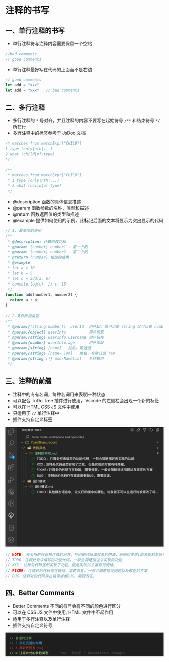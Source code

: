 # 注释的书写

## 一、单行注释的书写

- 单行注释符与注释内容需要保留一个空格

```js
//bad comments
// good comments
```

- 单行注释最好写在代码的上面而不是右边

```js
// good comments
let add = "xxx"
let add = "xxx"   // bad comments
```

## 二、多行注释

- 多行注释的 `*` 号对齐，并且注释的内容不要写在起始符号 `/**` 和结束符号 `*/` 所在行
- 多行注释中的标签参考于 JsDoc 文档

```js
/* matches from matchExpr["CHILD"]
1 type (only|nth|...)
2 what (child|of-type)
*/

/**
 * matches from matchExpr["CHILD"]
 * 1 type (only|nth|...)
 * 2 what (child|of-type)
 */
```

- @description 函数的具体信息描述
- @param 函数参数的名称，类型和描述
- @return 函数返回值的类型和描述
- @example 提供如何使用的示例，此标记后面的文本将显示为突出显示的代码

```js
// 1. 最基本的使用
/**
 * @description: 计算两数之和
 * @param: {number} number1 - 第一个数
 * @param: {number} number2 - 第二个数
 * @return {number} 相加的结果
 * @example
 * let a = 10
 * let b = 5
 * let c = add(a, b)
 * console.log(c)  // c: 15
 */
function add(number1, number2) {
  return a + b;
}

// 2.复杂数据类型
/**
 * @param:{(string|number)}  userId  用户ID，既可以是 string 又可以是 number
 * @param:{object} userInfo          用户信息
 * @param:{string} userInfo.username 用户名称 
 * @param:{number} userInfo.age      用户年龄
 * @param:{string} [name]   姓名，可选值
 * @param:{string} [name= Tom]   姓名，有默认值 Tom
 * @param:{string []} userNameList   名称数组  
 */
```

## 三、注释的前缀

- 注释中的专有名词，每种名词用来表明一种状态
- 可以配合 ToDo Tree 插件进行使用，Vscode 的左侧栏会出现一个新的标签
- 可以在 HTML CSS JS 文件中使用
- 只适用于 `//` 单行注释中
- 插件支持自定义标签

![TODOTREE插件](./img/ToDoTree.png)

```js
// NOTE: 表示指的强调和注意的地方，特别是代码编写者的想法，意图和灵感(能表现的意思很灵活)
// TODO：注释处有未编写的功能代码，一般会简略描述未实现的功能
// XXX: 注释处代码虽然实现了功能，但是实现的方案有待商榷。
// FIXME: 注释处的代码存在缺陷，需要修复。一般会简略描述问题以及改正的方案
// BUG：注释处的代码存在错误或者BUG，需要改正。
```

## 四、Better Comments

- Better Comments 不同的符号会有不同的颜色进行区分
- 可以在 CSS JS 文件中使用, HTML 文件中不起作用
- 适用于多行注释以及单行注释
- 插件支持自定义符号

![Better Comments](./img/betterComments.png)
